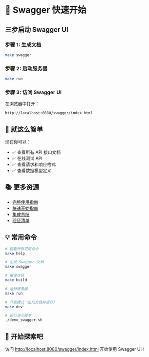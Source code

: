 # 🚀 Swagger 快速开始

## 三步启动 Swagger UI

### 步骤 1: 生成文档

```bash
make swagger
```

### 步骤 2: 启动服务器

```bash
make run
```

### 步骤 3: 访问 Swagger UI

在浏览器中打开：

```
http://localhost:8080/swagger/index.html
```

## 🎯 就这么简单

现在你可以：

- ✅ 查看所有 API 接口文档
- ✅ 在线测试 API
- ✅ 查看请求和响应格式
- ✅ 查看数据模型定义

## 📚 更多资源

- [完整使用指南](docs/swagger-guide.md)
- [快速开始指南](docs/SWAGGER_QUICKSTART_CN.md)
- [集成总结](SWAGGER_INTEGRATION_SUMMARY.md)
- [验证清单](SWAGGER_CHECKLIST.md)

## 💡 常用命令

```bash
# 查看所有可用命令
make help

# 生成 Swagger 文档
make swagger

# 编译项目
make build

# 运行服务器
make run

# 开发模式（生成文档并运行）
make dev

# 运行演示脚本
./demo_swagger.sh
```

## 🎉 开始探索吧

访问 <http://localhost:8080/swagger/index.html> 开始使用 Swagger UI！
